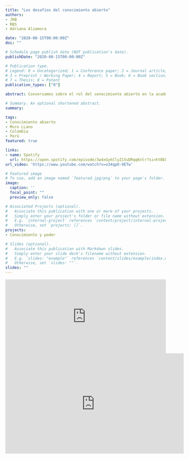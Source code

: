```yaml
---
title: "Los desafíos del conocimiento abierto"
authors:
- JRB
- RBS
- Adriana Alzamora

date: "2020-08-15T00:00:00Z"
doi: ""

# Schedule page publish date (NOT publication's date).
publishDate: "2020-08-15T00:00:00Z"

# Publication type.
# Legend: 0 = Uncategorized; 1 = Conference paper; 2 = Journal article;
# 3 = Preprint / Working Paper; 4 = Report; 5 = Book; 6 = Book section;
# 7 = Thesis; 8 = Patent
publication_types: ["0"]

abstract: Conversamos sobre el rol del conocimiento abierto en la academia de Colombia y Perú junto con Adriana Alzamora (Muro Llano) y Reynell Badillo (UNCaribe). El diálogo responde a dos preguntas principales ¿Qué desafíos encontramos al dedicarnos a la investigación en nuestros países? y ¿Por qué debemos compartir de forma libre y gratuita lo que hemos aprendido en las universidades? Moderación Javier Ramírez Bullón.

# Summary. An optional shortened abstract.
summary: 

tags:
- Conocimiento abierto
- Muro LLano
- Colombia
- Perú
featured: true

links:
- name: Spotify
  url: https://open.spotify.com/episode/3w4xGykClyZi5uDRqqKnlr?si=htBELzBxR8eS8H2Ap3yjEg
url_video: 'https://www.youtube.com/watch?v=o34qpO-0ETw'

# Featured image
# To use, add an image named `featured.jpg/png` to your page's folder. 
image:
  caption: ''
  focal_point: ""
  preview_only: false

# Associated Projects (optional).
#   Associate this publication with one or more of your projects.
#   Simply enter your project's folder or file name without extension.
#   E.g. `internal-project` references `content/project/internal-project/index.md`.
#   Otherwise, set `projects: []`.
projects:
- Conocimiento y poder

# Slides (optional).
#   Associate this publication with Markdown slides.
#   Simply enter your slide deck's filename without extension.
#   E.g. `slides: "example"` references `content/slides/example/index.md`.
#   Otherwise, set `slides: ""`.
slides: ""
---
```


<iframe src="https://open.spotify.com/embed-podcast/episode/3w4xGykClyZi5uDRqqKnlr" width="100%" height="232" frameborder="0" allowtransparency="true" allow="encrypted-media"></iframe>

<iframe width="560" height="315" src="https://www.youtube.com/embed/o34qpO-0ETw" frameborder="0" allow="accelerometer; autoplay; encrypted-media; gyroscope; picture-in-picture" allowfullscreen></iframe>